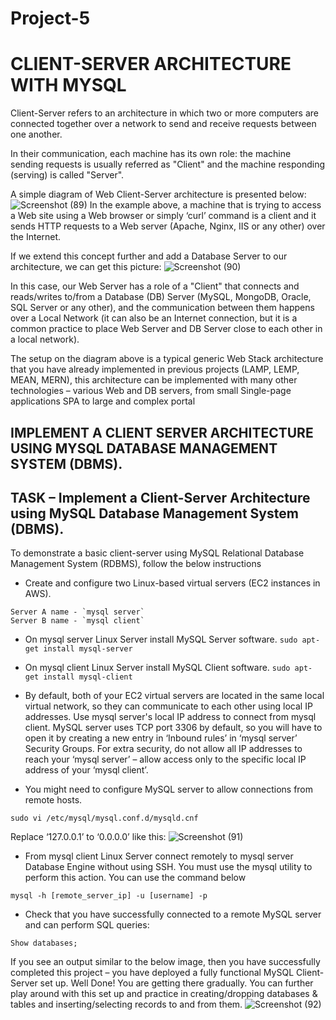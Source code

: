# Project-5
# CLIENT-SERVER ARCHITECTURE WITH MYSQL

Client-Server refers to an architecture in which two or more computers are connected together over a network to send and receive requests between one another.

In their communication, each machine has its own role: the machine sending requests is usually referred as "Client" and the machine responding (serving) is called "Server".

A simple diagram of Web Client-Server architecture is presented below:
![Screenshot (89)](https://user-images.githubusercontent.com/111396874/211891172-915e31f0-b3e4-45d9-973e-a2fc8291e41c.png)
In the example above, a machine that is trying to access a Web site using a Web browser or simply ‘curl’ command is a client and it sends HTTP requests to a Web server (Apache, Nginx, IIS or any other) over the Internet.

If we extend this concept further and add a Database Server to our architecture, we can get this picture:
![Screenshot (90)](https://user-images.githubusercontent.com/111396874/211891360-ed46e457-8d58-49e3-9451-f0d5c1fa8509.png)

In this case, our Web Server has a role of a "Client" that connects and reads/writes to/from a Database (DB) Server (MySQL, MongoDB, Oracle, SQL Server or any other), and the communication between them happens over a Local Network (it can also be an Internet connection, but it is a common practice to place Web Server and DB Server close to each other in a local network).

The setup on the diagram above is a typical generic Web Stack architecture that you have already implemented in previous projects (LAMP, LEMP, MEAN, MERN), this architecture can be implemented with many other technologies – various Web and DB servers, from small Single-page applications SPA to large and complex portal

## IMPLEMENT A CLIENT SERVER ARCHITECTURE USING MYSQL DATABASE MANAGEMENT SYSTEM (DBMS).
## TASK – Implement a Client-Server Architecture using MySQL Database Management System (DBMS).
To demonstrate a basic client-server using MySQL Relational Database Management System (RDBMS), follow the below instructions
* Create and configure two Linux-based virtual servers (EC2 instances in AWS).
```
Server A name - `mysql server`
Server B name - `mysql client`
```

* On mysql server Linux Server install MySQL Server software. ``sudo apt-get install mysql-server``

* On mysql client Linux Server install MySQL Client software. ``sudo apt-get install mysql-client``

* By default, both of your EC2 virtual servers are located in the same local virtual network, so they can communicate to each other using local IP addresses. Use mysql server's local IP address to connect from mysql client. MySQL server uses TCP port 3306 by default, so you will have to open it by creating a new entry in ‘Inbound rules’ in ‘mysql server’ Security Groups. For extra security, do not allow all IP addresses to reach your ‘mysql server’ – allow access only to the specific local IP address of your ‘mysql client’.
* You might need to configure MySQL server to allow connections from remote hosts.
```
sudo vi /etc/mysql/mysql.conf.d/mysqld.cnf
```
Replace ‘127.0.0.1’ to ‘0.0.0.0’ like this:
![Screenshot (91)](https://user-images.githubusercontent.com/111396874/227394122-199cf8bb-5998-4e2d-a55b-153e26207354.png)
* From mysql client Linux Server connect remotely to mysql server Database Engine without using SSH. You must use the mysql utility to perform this action.
You can use the command below
```
mysql -h [remote_server_ip] -u [username] -p
```
* Check that you have successfully connected to a remote MySQL server and can perform SQL queries:
```
Show databases;
```
If you see an output similar to the below image, then you have successfully completed this project – you have deployed a fully functional MySQL Client-Server set up.
Well Done! You are getting there gradually. You can further play around with this set up and practice in creating/dropping databases & tables and inserting/selecting records to and from them.
![Screenshot (92)](https://user-images.githubusercontent.com/111396874/227508796-114699be-5f84-4a22-835a-9d8b79fa998a.png)


